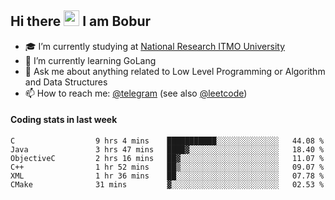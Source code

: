 ## Hi there <img src="https://media.giphy.com/media/hvRJCLFzcasrR4ia7z/giphy.gif" width="25px" height="25px"> I am Bobur

- :mortar_board: I’m currently studying at [National Research ITMO University](https://itmo.ru/)
- :seedling: I’m currently learning GoLang
- :speech_balloon: Ask me about anything related to Low Level Programming or Algorithm and Data Structures
- :mailbox: How to reach me: [@telegram](https://t.me/octoant) (see also [@leetcode](https://leetcode.com/octoant/))    

#### Coding stats in last week

<!--START_SECTION:waka-->

```text
C                  9 hrs 4 mins    ███████████░░░░░░░░░░░░░░   44.08 %
Java               3 hrs 47 mins   ████▓░░░░░░░░░░░░░░░░░░░░   18.40 %
ObjectiveC         2 hrs 16 mins   ██▓░░░░░░░░░░░░░░░░░░░░░░   11.07 %
C++                1 hr 52 mins    ██▒░░░░░░░░░░░░░░░░░░░░░░   09.07 %
XML                1 hr 36 mins    ██░░░░░░░░░░░░░░░░░░░░░░░   07.78 %
CMake              31 mins         ▓░░░░░░░░░░░░░░░░░░░░░░░░   02.53 %
```

<!--END_SECTION:waka-->
